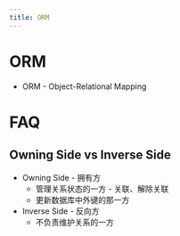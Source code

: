 ```yaml
---
title: ORM
---
```


# ORM

- ORM - Object-Relational Mapping

# FAQ

## Owning Side vs Inverse Side

- Owning Side - 拥有方
  - 管理关系状态的一方 - 关联、解除关联
  - 更新数据库中外键的那一方
- Inverse Side - 反向方
  - 不负责维护关系的一方
